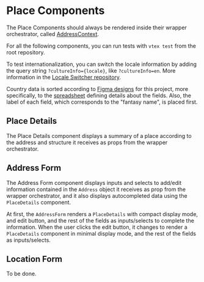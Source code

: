 # Place Components

The Place Components should always be rendered inside their wrapper orchestrator, called [AddressContext](https://github.com/vtex-apps/address-context).

For all the following components, you can run tests with `vtex test` from the root repository.

To test internationalization, you can switch the locale information by adding the query string `?cultureInfo={locale}`, like `?cultureInfo=en`. More information in the [Locale Switcher repository](https://github.com/vtex-apps/locale-switcher).

Country data is sorted according to [Figma designs](https://www.figma.com/file/umwHrHA8nifvQIPEN3DHpX/Onda-Store---Place-Components?node-id=0%3A1) for this project, more specifically, to the [spreadsheet](https://docs.google.com/spreadsheets/d/1_sbwzLlgzFPsddPRTq6kcpbMyoxgOBfb1T8YRQs3k7k/edit#gid=0) defining details about the fields. Also, the label of each field, which corresponds to the "fantasy name", is placed first.

## Place Details

The Place Details component displays a summary of a place according to the address and structure it receives as props from the wrapper orchestrator.

## Address Form

The Address Form component displays inputs and selects to add/edit information contained in the `Address` object it receives as prop from the wrapper orchestrator, and it also displays autocompleted data using the `PlaceDetails` component.

At first, the `AddressForm` renders a `PlaceDetails` with compact display mode, and edit button, and the rest of the fields as inputs/selects to complete the information. When the user clicks the edit button, it changes to render a `PlaceDetails` component in minimal display mode, and the rest of the fields as inputs/selects.

## Location Form

To be done.
